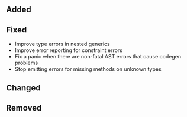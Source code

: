 <!--
 Thanks for the MR! Please add lines describing your changes in the appropriate section

 For example:

## Added
- Added some more fish
## Fixed
 a generic parameter
-->

## Added


## Fixed

- Improve type errors in nested generics
- Improve error reporting for constraint errors
- Fix a panic when there are non-fatal AST errors that cause codegen problems
- Stop emitting errors for missing methods on unknown types

## Changed

## Removed


